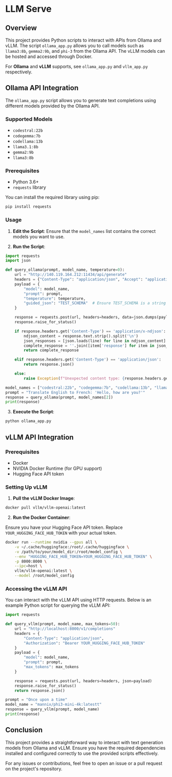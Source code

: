 # LLM Serve

## Overview

This project provides Python scripts to interact with APIs from Ollama and vLLM. The script `ollama_app.py` allows you to call models such as `llama3:8b`, `gemma2:9b`, and `phi-3` from the Ollama API. The vLLM models can be hosted and accessed through Docker.

For **Ollama** and **vLLM** supports, see `ollama_app.py` and `vllm_app.py` respectively.
## Ollama API Integration

The `ollama_app.py` script allows you to generate text completions using different models provided by the Ollama API.

### Supported Models

- `codestral:22b`
- `codegemma:7b`
- `codellama:13b`
- `llama3.1:8b`
- `gemma2:9b`
- `llama3:8b`

### Prerequisites

- Python 3.6+
- `requests` library

You can install the required library using pip:

```sh
pip install requests
```

### Usage

1. **Edit the Script**: Ensure that the `model_names` list contains the correct models you want to use.

2. **Run the Script**:

```python
import requests
import json

def query_ollama(prompt, model_name, temperature=0):
    url = "http://140.119.164.212:11434/api/generate"
    headers = {"Content-Type": "application/json", "Accept": "application/json"}
    payload = {
        "model": model_name,
        "prompt": prompt,
        "temperature": temperature,
        "guided_json": "TEST_SCHEMA"  # Ensure TEST_SCHEMA is a string variable
    }

    response = requests.post(url, headers=headers, data=json.dumps(payload))
    response.raise_for_status()

    if response.headers.get('Content-Type') == 'application/x-ndjson':
        ndjson_content = response.text.strip().split('\n')
        json_responses = [json.loads(line) for line in ndjson_content]
        complete_response = ''.join([item['response'] for item in json_responses if 'response' in item])
        return complete_response

    elif response.headers.get('Content-Type') == 'application/json':
        return response.json()

    else:
        raise Exception(f"Unexpected content type: {response.headers.get('Content-Type')}")

model_names = ["codestral:22b", "codegemma:7b", "codellama:13b", "llama3.1:8b", "gemma2:9b", "llama3:8b"]
prompt = "Translate English to French: 'Hello, how are you?'"
response = query_ollama(prompt, model_names[2])
print(response)
```

3. **Execute the Script**:

```sh
python ollama_app.py
```

## vLLM API Integration

### Prerequisites

- Docker
- NVIDIA Docker Runtime (for GPU support)
- Hugging Face API token

### Setting Up vLLM

1. **Pull the vLLM Docker Image**:

```sh
docker pull vllm/vllm-openai:latest
```

2. **Run the Docker Container**:

Ensure you have your Hugging Face API token. Replace `YOUR_HUGGING_FACE_HUB_TOKEN` with your actual token.

```sh
docker run --runtime nvidia --gpus all \
    -v ~/.cache/huggingface:/root/.cache/huggingface \
    -v /path/to/your/model_dir:/root/model_config \
    --env "HUGGING_FACE_HUB_TOKEN=YOUR_HUGGING_FACE_HUB_TOKEN" \
    -p 8000:8000 \
    --ipc=host \
    vllm/vllm-openai:latest \
    --model /root/model_config
```

### Accessing the vLLM API

You can interact with the vLLM API using HTTP requests. Below is an example Python script for querying the vLLM API:

```python
import requests

def query_vllm(prompt, model_name, max_tokens=50):
    url = "http://localhost:8000/v1/completions"
    headers = {
        "Content-Type": "application/json",
        "Authorization": "Bearer YOUR_HUGGING_FACE_HUB_TOKEN"
    }
    payload = {
        "model": model_name,
        "prompt": prompt,
        "max_tokens": max_tokens
    }

    response = requests.post(url, headers=headers, json=payload)
    response.raise_for_status()
    return response.json()

prompt = "Once upon a time"
model_name = "mannix/phi3-mini-4k:latestt"
response = query_vllm(prompt, model_name)
print(response)
```

## Conclusion

This project provides a straightforward way to interact with text generation models from Ollama and vLLM. Ensure you have the required dependencies installed and configured correctly to use the provided scripts effectively.

For any issues or contributions, feel free to open an issue or a pull request on the project's repository.
